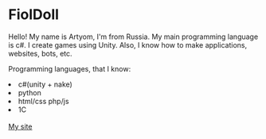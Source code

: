 <h1>FiolDoll</h1>
<p>Hello! My name is Artyom, I'm from Russia. My main programming language is c#. I create games using Unity. Also, I know how to make applications, websites, bots, etc.</p>

Programming languages, that I know:
<li>c#(unity + nake)</li>
<li>python</li>
<li>html/css php/js</li>
<li>1C</li>

<br>
<a href="https://fiolldoll.github.io/">My site</a>


